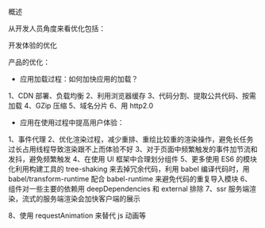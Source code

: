 概述

从开发人员角度来看优化包括：

开发体验的优化

产品的优化：

- 应用加载过程：如何加快应用的加载？

1、CDN 部署、负载均衡
2、利用浏览器缓存
3、代码分割、提取公共代码、按需加载
4、GZip 压缩
5、域名分片
6、用 http2.0

- 应用在使用过程中提高用户体验：

1、事件代理
2、优化渲染过程，减少重排、重绘比较重的渲染操作，避免长任务过长占用线程导致渲染跟不上而体验不好
3、对于页面中频繁触发的事件加节流和发抖，避免频繁触发
4、在使用 UI 框架中合理划分组件
5、更多使用 ES6 的模块化利用构建工具的 tree-shaking 来去掉冗余代码，利用 babel 编译代码时，用 babel/transform-runtime 配合 babel-runtime 来避免代码的重复导入模块
6、组件对一些主要的依赖用 deepDependencies 和 external 排除
7、ssr 服务端渲染，流式的服务端渲染会加快客户端的展示

8、使用 requestAnimation 来替代 js 动画等
